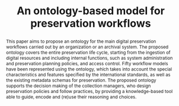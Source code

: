 ---
abstract: 'This paper aims to propose an ontology for the main digital preservation
  workflows carried out by an organization or an archival system. The proposed ontology
  covers the entire preservation life cycle, starting from the ingestion of digital
  resources and including internal functions, such as system administration and preservation
  planning policies, and access control. Fifty workflow models have been represented
  using the ontology, which takes into account the special characteristics and features
  specified by the international standards, as well as the existing metadata schemas
  for preservation. The proposed ontology supports the decision making of the collection
  managers, who design preservation policies and follow practices, by providing a
  knowledge-based tool able to guide, encode and

  (re)use their reasoning and choices.'
creators:
- Michalis Mikelakis
- Christos Papatheodorou
date: null
document_url: https://services.phaidra.univie.ac.at/api/object/o:293677/download
grand_parent: iPRES
institutions: []
keywords:
- ischool
- toronto
- canada
- digital preservation workflows
- ontology
- oais model
landing_page_url: https://phaidra.univie.ac.at/o:293677
language: eng
layout: publication
license: CC BY-NC-SA 3.0 AT
notes_url: null
parent: iPRES 2012
publication_type: paper
size: 922939
slides_url: null
source_name: iPRES
stream_url: null
title: An ontology-based model for preservation workflows
year: 2012
---